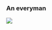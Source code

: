 ### An everyman

<!--
**CircuitMurderer/CircuitMurderer** is a ✨ _special_ ✨ repository because its `README.md` (this file) appears on your GitHub profile.

Here are some ideas to get you started:

- 🔭 I’m currently working on ...
- 🌱 I’m currently learning ...
- 👯 I’m looking to collaborate on ...
- 🤔 I’m looking for help with ...
- 💬 Ask me about ...
- 📫 How to reach me: ...
- 😄 Pronouns: ...
- ⚡ Fun fact: ...
-->

<!-- img src="https://github-readme-stats.vercel.app/api?username=CircuitMurderer" />
<br--!>
<img src="https://github-readme-stats.vercel.app/api/top-langs/?username=CircuitMurderer&layout=compact&langs_count=8" />
